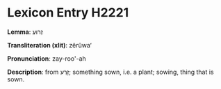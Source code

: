 # Lexicon Entry H2221

**Lemma**: זֵרוּעַ

**Transliteration (xlit)**: zêrûwaʻ

**Pronunciation**: zay-roo'-ah

**Description**:
from זָרַע; something sown, i.e. a plant; sowing, thing that is sown.
